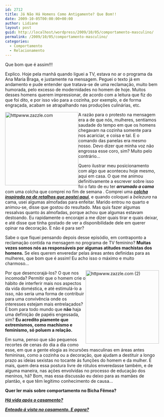 ```yaml
---
id: 2712
title: Já Não Há Homens Como Antigamente? Que Bom!!
date: 2009-10-05T00:00:00+00:00
author: Lidiane
layout: post
guid: http://localhost/wordpress/2009/10/05/comportamento-masculino/
permalink: /2009/10/05/comportamento-masculino/
categories:
  - Comportamento
  - Relacionamento
---
```

Que bom que é assim!!!

Explico. Hoje pela manhã quando liguei a TV, estava no ar o programa da Ana Maria Braga, e justamente na mensagem. Peguei o texto já em andamento e pude entender que tratava-se de uma reclamação, muito bem humorada, pelo excesso de modernidades no homem de hoje. Muitos desses homens querem impressionar, de acordo com a leitura que fiz do que foi dito, e por isso vão para a cozinha, por exemplo, e de forma engraçada, acabam se atrapalhando nas produções culinárias, etc.

[<img style="display: inline; margin-left: 0; margin-right: 0; border-width: 0;" title="httpwww.zazzle.com" src="http://www.trololodemulher.com.br/blog/wp-content/uploads/2009/10/httpwww-zazzle-com_thumb.jpg" border="0" alt="httpwww.zazzle.com" width="240" height="240" align="left" />](http://www.trololodemulher.com.br/blog/wp-content/uploads/2009/10/httpwww-zazzle-com.jpg) A razão para o protesto na mensagem era a de que nós, mulheres, sentíamos saudade do tempo em que os homens chegavam na cozinha somente para nos acariciar, e coisa e tal. E o comando das panelas era mesmo nosso. Devo dizer que minha voz não engrossa esse coro, sim? Muito pelo contrário…

Quero ilustrar meu posicionamento com algo que aconteceu hoje mesmo, aqui em casa. O que me animou definitivamente a escrever sobre isso foi o fato de eu ter **_arrumado a cama_** com uma colcha que comprei no fim de semana . Comprei uma [**_colcha inspirada na de retalhos que postei aqui_**](http://www.trololodemulher.com.br/2009/10/01/dicas-e-detalhes-na-decoracao-do-quarto/), e quando coloquei a _belezura_ na cama, usei algumas almofadas para enfeitar. Marido entrou no quarto e animou-se, disse que gostou do resultado. Mas quis fazer algumas ressalvas quanto ás almofadas, porque achou que algumas estavam destoando. Eu rapidamente o encorajei a me dizer quais tirar e quais deixar, e até disse que tinha gostado de ver a disponibilidade dele em querer opinar na decoração. E não é para ser?

Sabe o que fiquei pensando depois desse episódio, em contraponto a reclamação contida na mensagem no programa de TV feminino? **Muitas vezes somos nós as responsáveis por algumas atitudes machistas dos homens.** Se eles querem enveredar pelas áreas antes definidas para as mulheres, que bom que é assim! Eu acho isso o máximo e muito charmoso…

[<img style="display: inline; margin-left: 0; margin-right: 0; border-width: 0;" title="httpwww.zazzle.com (2)" src="http://www.trololodemulher.com.br/blog/wp-content/uploads/2009/10/httpwww-zazzle-com2_thumb.jpg" border="0" alt="httpwww.zazzle.com (2)" width="240" height="240" align="right" />](http://www.trololodemulher.com.br/blog/wp-content/uploads/2009/10/httpwww-zazzle-com2.jpg) Por que desencorajá-los? O que nos incomoda? Permitir que o homem crie o hábito de interferir mais nos aspectos da vida doméstica, e até estimulá-lo a isso, não seria uma forma de contribuir para uma convivência onde os interesses estejam mais entrelaçados? É bom para todo mundo que **não** haja uma definição de papéis engessada, sim? **Eu acredito piamente que extremismos, como machismo e feminismo, só poluem a relação.**

Em suma, penso que são pequenos recortes de cenas do dia a dia como esse, em que a gente elogia as incursões masculinas em áreas antes femininas, como a cozinha ou a decoração, que ajudam a destituir a longo prazo as ideias sexistas no tocante ás funções do homem e da mulher. E mais, quem dera essa postura livre de rótulos enveredasse também, e de alguma maneira, nas ações envolvidas no processo de educação dos meninos, hã? Bom, mas essa discussão eu deixo para as mamães de plantão, e que têm legítimo conhecimento de causa&#8230;

**Quer ler mais sobre comportamento no Bicha Fêmea?**

**_<a href="http://www.trololodemulher.com.br/2010/06/30/casamento-2/" target="_self">Há vida após o casamento?</a>_**

**_<a href="http://www.trololodemulher.com.br/2010/05/12/enteado-casamento/" target="_self">Enteado á vista no casamento. E agora?</a>_**